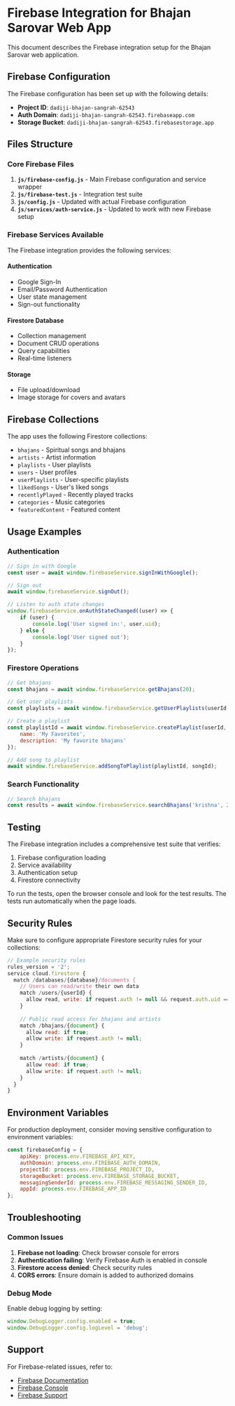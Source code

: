 # Firebase Integration for Bhajan Sarovar Web App

This document describes the Firebase integration setup for the Bhajan Sarovar web application.

## Firebase Configuration

The Firebase configuration has been set up with the following details:

- **Project ID**: `dadiji-bhajan-sangrah-62543`
- **Auth Domain**: `dadiji-bhajan-sangrah-62543.firebaseapp.com`
- **Storage Bucket**: `dadiji-bhajan-sangrah-62543.firebasestorage.app`

## Files Structure

### Core Firebase Files

1. **`js/firebase-config.js`** - Main Firebase configuration and service wrapper
2. **`js/firebase-test.js`** - Integration test suite
3. **`js/config.js`** - Updated with actual Firebase configuration
4. **`js/services/auth-service.js`** - Updated to work with new Firebase setup

### Firebase Services Available

The Firebase integration provides the following services:

#### Authentication
- Google Sign-In
- Email/Password Authentication
- User state management
- Sign-out functionality

#### Firestore Database
- Collection management
- Document CRUD operations
- Query capabilities
- Real-time listeners

#### Storage
- File upload/download
- Image storage for covers and avatars

## Firebase Collections

The app uses the following Firestore collections:

- `bhajans` - Spiritual songs and bhajans
- `artists` - Artist information
- `playlists` - User playlists
- `users` - User profiles
- `userPlaylists` - User-specific playlists
- `likedSongs` - User's liked songs
- `recentlyPlayed` - Recently played tracks
- `categories` - Music categories
- `featuredContent` - Featured content

## Usage Examples

### Authentication
```javascript
// Sign in with Google
const user = await window.firebaseService.signInWithGoogle();

// Sign out
await window.firebaseService.signOut();

// Listen to auth state changes
window.firebaseService.onAuthStateChanged((user) => {
    if (user) {
        console.log('User signed in:', user.uid);
    } else {
        console.log('User signed out');
    }
});
```

### Firestore Operations
```javascript
// Get bhajans
const bhajans = await window.firebaseService.getBhajans(20);

// Get user playlists
const playlists = await window.firebaseService.getUserPlaylists(userId, 10);

// Create a playlist
const playlistId = await window.firebaseService.createPlaylist(userId, {
    name: 'My Favorites',
    description: 'My favorite bhajans'
});

// Add song to playlist
await window.firebaseService.addSongToPlaylist(playlistId, songId);
```

### Search Functionality
```javascript
// Search bhajans
const results = await window.firebaseService.searchBhajans('krishna', 20);
```

## Testing

The Firebase integration includes a comprehensive test suite that verifies:

1. Firebase configuration loading
2. Service availability
3. Authentication setup
4. Firestore connectivity

To run the tests, open the browser console and look for the test results. The tests run automatically when the page loads.

## Security Rules

Make sure to configure appropriate Firestore security rules for your collections:

```javascript
// Example security rules
rules_version = '2';
service cloud.firestore {
  match /databases/{database}/documents {
    // Users can read/write their own data
    match /users/{userId} {
      allow read, write: if request.auth != null && request.auth.uid == userId;
    }
    
    // Public read access for bhajans and artists
    match /bhajans/{document} {
      allow read: if true;
      allow write: if request.auth != null;
    }
    
    match /artists/{document} {
      allow read: if true;
      allow write: if request.auth != null;
    }
  }
}
```

## Environment Variables

For production deployment, consider moving sensitive configuration to environment variables:

```javascript
const firebaseConfig = {
    apiKey: process.env.FIREBASE_API_KEY,
    authDomain: process.env.FIREBASE_AUTH_DOMAIN,
    projectId: process.env.FIREBASE_PROJECT_ID,
    storageBucket: process.env.FIREBASE_STORAGE_BUCKET,
    messagingSenderId: process.env.FIREBASE_MESSAGING_SENDER_ID,
    appId: process.env.FIREBASE_APP_ID
};
```

## Troubleshooting

### Common Issues

1. **Firebase not loading**: Check browser console for errors
2. **Authentication failing**: Verify Firebase Auth is enabled in console
3. **Firestore access denied**: Check security rules
4. **CORS errors**: Ensure domain is added to authorized domains

### Debug Mode

Enable debug logging by setting:
```javascript
window.DebugLogger.config.enabled = true;
window.DebugLogger.config.logLevel = 'debug';
```

## Support

For Firebase-related issues, refer to:
- [Firebase Documentation](https://firebase.google.com/docs)
- [Firebase Console](https://console.firebase.google.com/)
- [Firebase Support](https://firebase.google.com/support)
